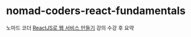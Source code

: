 # nomad-coders-react-fundamentals

노마드 코더 [ReactJS로 웹 서비스 만들기](https://academy.nomadcoders.co/p/reactjs-fundamentals) 강의 수강 후 요약
